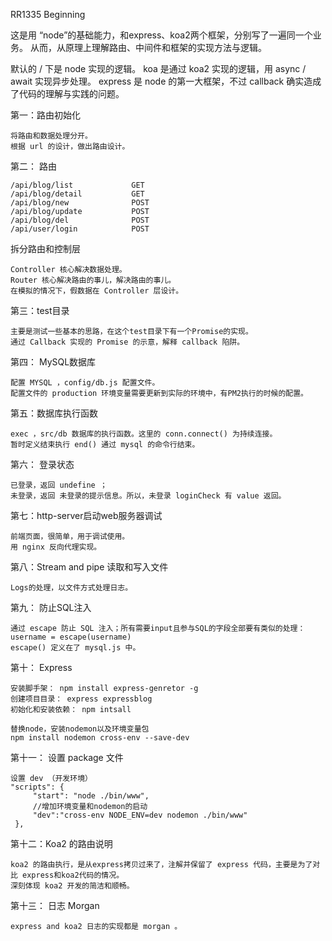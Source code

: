 RR1335 Beginning

这是用 “node”的基础能力，和express、koa2两个框架，分别写了一遍同一个业务。
从而，从原理上理解路由、中间件和框架的实现方法与逻辑。

默认的 / 下是 node 实现的逻辑。
koa 是通过 koa2 实现的逻辑，用 async / await 实现异步处理。
express 是 node 的第一大框架，不过 callback 确实造成了代码的理解与实践的问题。


第一：路由初始化

    将路由和数据处理分开。
    根据 url 的设计，做出路由设计。

第二： 路由

    /api/blog/list             GET    
    /api/blog/detail           GET
    /api/blog/new              POST 
    /api/blog/update           POST
    /api/blog/del              POST
    /api/user/login            POST





拆分路由和控制层

    Controller 核心解决数据处理。
    Router 核心解决路由的事儿，解决路由的事儿。
    在模拟的情况下，假数据在 Controller 层设计。


第三：test目录

    主要是测试一些基本的思路，在这个test目录下有一个Promise的实现。
    通过 Callback 实现的 Promise 的示意，解释 callback 陷阱。


第四： MySQL数据库

    配置 MYSQL ，config/db.js 配置文件。
    配置文件的 production 环境变量需要更新到实际的环境中，有PM2执行的时候的配置。


第五：数据库执行函数

    exec ，src/db 数据库的执行函数。这里的 conn.connect() 为持续连接。
    暂时定义结束执行 end() 通过 mysql 的命令行结束。


第六： 登录状态

    已登录，返回 undefine ；
    未登录，返回 未登录的提示信息。所以，未登录 loginCheck 有 value 返回。

第七：http-server启动web服务器调试

    前端页面，很简单，用于调试使用。
    用 nginx 反向代理实现。


第八：Stream and pipe 读取和写入文件

    Logs的处理，以文件方式处理日志。

第九： 防止SQL注入

    通过 escape 防止 SQL 注入；所有需要input且参与SQL的字段全部要有类似的处理：
    username = escape(username)
    escape() 定义在了 mysql.js 中。

第十： Express

    安装脚手架： npm install express-genretor -g 
    创建项目目录： express expressblog
    初始化和安装依赖： npm intsall 

    替换node，安装nodemon以及环境变量包
    npm install nodemon cross-env --save-dev 


第十一： 设置 package 文件

    设置 dev （开发环境） 
    "scripts": {
         "start": "node ./bin/www",
         //增加环境变量和nodemon的启动
         "dev":"cross-env NODE_ENV=dev nodemon ./bin/www"
     },

第十二：Koa2 的路由说明

    koa2 的路由执行，是从express拷贝过来了，注解并保留了 express 代码，主要是为了对比 express和koa2代码的情况。
    深刻体现 koa2 开发的简洁和顺畅。


第十三： 日志 Morgan

    express and koa2 日志的实现都是 morgan 。
    
